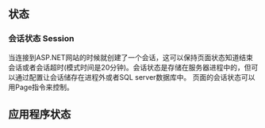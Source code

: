 ## 状态
### 会话状态 Session
当连接到ASP.NET网站的时候就创建了一个会话，这可以保持页面状态知道结束会话或者会话超时(模式时间是20分钟)。会话状态是存储在服务器进程中的，但可以通过配置让会话储存在进程外或者SQL server数据库中。
页面的会话状态可以用Page指令来控制。

## 应用程序状态